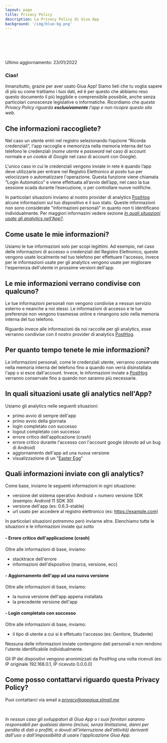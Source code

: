 ```yaml
---
layout: page
title: Privacy Policy
description: La Privacy Policy di Giua App
background: '/img/blue-bg.png'
---
```


# ⠀

Ultimo aggiornamento: 23/01/2022

### Ciao!

Innanzitutto, grazie per aver usato Giua App! Siamo lieti che tu voglia sapere di più su come trattiamo i tuoi dati, ed è per questo che abbiamo reso questo documento il più leggibile e comprensibile possibile, anche senza particolari conoscenze legislative o informatiche. Ricordiamo che *questa Privacy Policy riguarda **esclusivamente** l'app e non ricopre questo sito web*.

## Che informazioni raccogliete?

Nel caso un utente entri nel registro selezionando l’opzione “Ricorda credenziali”, l'app raccoglie e memorizza nella memoria interna del tuo telefono le credenziali (*nome utente* e *password* nel caso di account normale e un *cookie di Google* nel caso di account con Google).

L'unico caso in cui le credenziali vengono inviate in rete è quando l’app deve utilizzarle per entrare nel Registro Elettronico al posto tuo per velocizzare o automatizzare l'operazione. Questa funzione viene chiamata “Login Automatico” e viene effettuata all’avvio dell’app, nel caso la tua sessione scada durante l’esecuzione, o per controllare nuove notifiche.

In particolari situazioni inviamo al nostro provider di analytics [PostHog](https://www.posthog.com/) alcune informazioni sul tuo dispositivo e il suo stato. Queste informazioni non sono considerate "informazioni personali" in quanto non ti identificano individualmente. Per maggiori informazini vedere sezione *[In quali situazioni usate gli analytics nell'App?](#analytics)*.

## Come usate le mie informazioni?

Usiamo le tue informazioni solo per scopi legittimi. Ad esempio, nel caso delle informazioni di accesso o credenziali del Registro Elettronico, queste vengono usate localmente nel tuo telefono per effettuare l'accesso, invece per le informazioni usate per gli analytics vengono usate per migliorare l'esperienza dell'utente in prossime versioni dell'app.

## Le mie informazioni verrano condivise con qualcuno?

Le tue informazioni personali non vengono condivise a nessun servizio esterno e neanche a noi stessi. Le informazioni di accesso e le tue preferenze non vengono trasmesse online e rimangono solo nella memoria interna del tuo telefono.

Riguardo invece alle informazioni da noi raccolte per gli analytics, esse verranno condivise con il nostro provider di analytics [PostHog](https://www.posthog.com/). 

## Per quanto tempo tenete le mie informazioni?

Le informazioni personali, come le credenziali utente, verranno conservate nella memoria interna del telefono fino a quando non verrà disinstallata l'app o si esce dall'account. Invece, le informazioni inviate a [PostHog](https://www.posthog.com/) verranno conservate fino a quando non saranno più necessarie.

## In quali situazioni usate gli analytics nell'App?

<div id="analytics"></div>

Usiamo gli analytics nelle seguenti situazioni:

- primo avvio di sempre dell'app
- primo avvio della giornata
- login completato con successo
- logout completato con successo
- errore critico dell'applicazione (crash)
- errore critico durante l'accesso con l'account google (dovuto ad un bug di Android)
- aggiornamento dell'app ad una nuova versione
- visualizzazione di un "[Easter Egg](https://it.wikipedia.org/wiki/Easter_egg)"

## Quali informazioni inviate con gli analytics?

Come base, inviamo le seguenti informazioni in ogni situazione:

- versione del sistema operativo Android + numero versione SDK (esempio: Android 11 SDK 30)
- versione dell'app (es: 0.6.3-stable)
- url usato per accedere al registro elettronico (es: https://example.com)

In particolari situazioni potremmo però inviarne altre.
Elenchiamo tutte le situazioni e le informazioni inviate qui sotto

#### - Errore critico dell'applicazione (crash)

Oltre alle informazioni di base, inviamo:

- stacktrace dell'errore
- informazioni dell'dispositivo (marca, versione, ecc)

#### - Aggiornamento dell'app ad una nuova versione

Oltre alle informazioni di base, inviamo:

- la nuova versione dell'app appena installata
- la precedente versione dell'app

#### - Login completato con successo

Oltre alle informazioni di base, inviamo:

- il tipo di utente a cui si è effetuato l'accesso (es: Genitore, Studente)

Nessuna delle informazioni inviate contengono dati personali e non rendono l'utente identificabile individualmente.

Gli IP dei dispositivi vengono anonimizzati da PostHog una volta ricevuti (es: IP originale 192.168.0.1, IP ricevuto 0.0.0.0)

## Come posso contattarvi riguardo questa Privacy Policy?

Puoi contattarci via email a *[privacy@appgiua.slmail.me](mailto:privacy@appgiua.slmail.me)*

<br>

*In nessun caso gli sviluppatori di Giua App o i suoi fornitori saranno responsabili per qualsiasi danno (inclusi, senza limitazione, danni per perdita di dati o profitti, o dovuti all'interruzione dell'attività) derivanti dall'uso o dall'impossibilità di usare l'applicazione Giua App.*

<br><br><br>